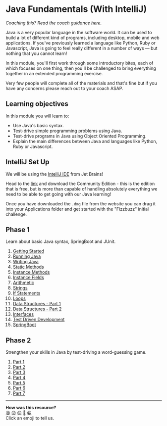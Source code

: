 # Java Fundamentals (With IntelliJ)

_Coaching this? Read the coach guidance
[here.](https://github.com/makersacademy/slug/blob/main/materials/universe/language_intros/challenges/java_fundamentals_with_intellij/README.ed.md)_

Java is a very popular language in the software world. It can be used to build a lot of different kind of programs, including desktop, mobile and web applications. If you've previously learned a language like Python, Ruby or Javascript, Java is going to feel really different in a number of ways — but nothing that you cannot learn!

In this module, you'll first work through some introductory bites, each of which focuses on one thing, then you'll be challenged to bring everything together in an extended programming exercise.

Very few people will complete all of the materials and that's fine but if you have any concerns please reach out to your coach ASAP.

## Learning objectives

In this module you will learn to:

* Use Java's basic syntax.
* Test-drive simple programming problems using Java.
* Test-drive programs in Java using Object Oriented Programming.
* Explain the main differences between Java and languages like Python, Ruby or Javascript.


## IntelliJ Set Up

We will be using the [IntelliJ IDE](https://www.jetbrains.com/idea/) from Jet Brains! 

Head to the [link](https://www.jetbrains.com/idea/download/#section=mac) and download the Community Edition - this is the edition that is free, but is more than capable of handling absolutely everything we need to be able to get going with our Java learning!

Once you have downloaded the `.dmg` file from the website you can drag it into your Applications folder and get started with the "Fizzbuzz" initial challenge.

## Phase 1

Learn about basic Java syntax, SpringBoot and JUnit.

1. [Getting Started](./bites/01_getting_started_bite.md)
2. [Running Java](./bites/02_running_java_bite.md)
3. [Writing Java](./bites/03_writing_java_bite.md)
4. [Static Methods](./bites/04_static_methods_bite.md)
5. [Instance Methods](./bites/06_instance_fields_bite.md)
6. [Instance Fields](./bites/06_instance_fields_bite.md)
7. [Arithmetic](./bites/07_arithmetic_bite.md)
8. [Strings](./bites/08_strings_bite.md)
9. [If Statements](./bites/09_ifs_bite.md)
10. [Loops](./bites/10_loops_bite.md)
11. [Data Structures - Part 1](./bites/11_data_structures_bite.md)
12. [Data Structures - Part 2]()
13. [Interfaces](./bites/13_interfaces_bite.md)
14. [Test Driven Development](./bites/14_tdd_bite.md)
15. [SpringBoot](./bites/15_spring_boot_bite.md)

## Phase 2

Strengthen your skills in Java by test-driving a word-guessing game.

1. [Part 1](./main/01_challenge_game.md)
2. [Part 2](./main/02_challenge_word_chooser.md)
3. [Part 3](./main/03_challenge_player_guess.md)
4. [Part 4](./main/04_challenge_guessed_letters.md)
5. [Part 5](./main/05_challenge_game_over.md)
6. [Part 6](./main/06_challenge_view.md)
7. [Part 7](./main/07_challenge_multiplayer.md)


<!-- BEGIN GENERATED SECTION DO NOT EDIT -->

---

**How was this resource?**  
[😫](https://airtable.com/shrUJ3t7KLMqVRFKR?prefill_Repository=makersacademy%2Fjava-fundamentals-with-intellij&prefill_File=README.md&prefill_Sentiment=😫) [😕](https://airtable.com/shrUJ3t7KLMqVRFKR?prefill_Repository=makersacademy%2Fjava-fundamentals-with-intellij&prefill_File=README.md&prefill_Sentiment=😕) [😐](https://airtable.com/shrUJ3t7KLMqVRFKR?prefill_Repository=makersacademy%2Fjava-fundamentals-with-intellij&prefill_File=README.md&prefill_Sentiment=😐) [🙂](https://airtable.com/shrUJ3t7KLMqVRFKR?prefill_Repository=makersacademy%2Fjava-fundamentals-with-intellij&prefill_File=README.md&prefill_Sentiment=🙂) [😀](https://airtable.com/shrUJ3t7KLMqVRFKR?prefill_Repository=makersacademy%2Fjava-fundamentals-with-intellij&prefill_File=README.md&prefill_Sentiment=😀)  
Click an emoji to tell us.

<!-- END GENERATED SECTION DO NOT EDIT -->
